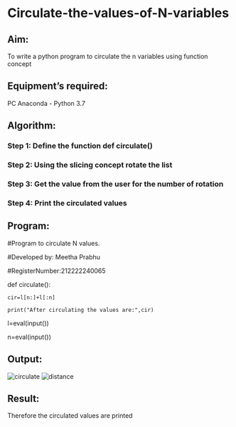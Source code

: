 # Circulate-the-values-of-N-variables
## Aim:
To write a python program to circulate the n variables using function concept
## Equipment’s required:
PC
Anaconda - Python 3.7
## Algorithm: 
### Step 1: Define the function def circulate() 

### Step 2: Using the slicing concept rotate the list

### Step 3: Get the value from the user for the number of rotation

### Step 4: Print the circulated values 

## Program:
#Program to circulate N values. 

#Developed by: Meetha Prabhu

#RegisterNumber:212222240065

def circulate():

    cir=l[n:]+l[:n]
    
    print("After circulating the values are:",cir)

l=eval(input())

n=eval(input())
    
## Output:
![circulate](https://user-images.githubusercontent.com/119401038/225202815-4b8aca2b-17fc-452b-8e13-05e5d246a913.png)
![distance](https://user-images.githubusercontent.com/119401038/225202849-68c24ba9-70fe-4ad0-a175-e7b64c0ce872.png)

## Result:
Therefore the circulated values are printed 
